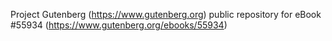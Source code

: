 Project Gutenberg (https://www.gutenberg.org) public repository for
eBook #55934 (https://www.gutenberg.org/ebooks/55934)
